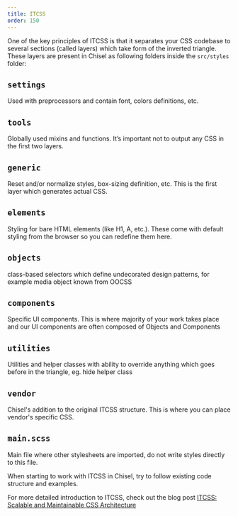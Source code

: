 ```yaml
---
title: ITCSS
order: 150
---
```


One of the key principles of ITCSS is that it separates your CSS codebase to several sections (called layers) which take form of the inverted triangle. These layers are present in Chisel as following folders inside the `src/styles` folder:

## `settings`
Used with preprocessors and contain font, colors definitions, etc.

## `tools`
Globally used mixins and functions. It’s important not to output any CSS in the first two layers.
   
## `generic`
Reset and/or normalize styles, box-sizing definition, etc. This is the first layer which generates actual CSS.

## `elements`
Styling for bare HTML elements (like H1, A, etc.). These come with default styling from the browser so you can redefine them here.

## `objects`
class-based selectors which define undecorated design patterns, for example media object known from OOCSS

## `components`
Specific UI components. This is where majority of your work takes place and our UI components are often composed of Objects and Components

## `utilities`
Utilities and helper classes with ability to override anything which goes before in the triangle, eg. hide helper class

## `vendor`
Chisel's addition to the original ITCSS structure. This is where you can place vendor's specific CSS. 

## `main.scss`
Main file where other stylesheets are imported, do not write styles directly to this file.

When starting to work with ITCSS in Chisel, try to follow existing code structure and examples.

For more detailed introduction to ITCSS, check out the blog post [ITCSS: Scalable and Maintainable CSS Architecture](https://www.xfive.co/blog/itcss-scalable-maintainable-css-architecture/)

